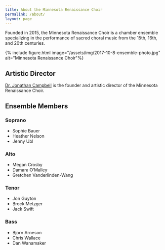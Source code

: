 ```yaml
---
title: About the Minnesota Renaissance Choir
permalink: /about/
layout: page
---
```


Founded in 2015, the Minnesota Renaissance Choir is a chamber ensemble specializing in 
the performance of sacred choral music from the 15th, 16th, and 20th centuries.

{% include figure.html image="/assets/img/2017-10-8-ensemble-photo.jpg" alt="Minnesota Renaissance Choir"%} 

## Artistic Director

[Dr. Jonathan Campbell](/about/jonathan-campbell/) is the founder and artistic director of the Minnesota Renaissance Choir. 

## Ensemble Members

### Soprano 

- Sophie Bauer
- Heather Nelson
- Jenny Ubl

### Alto

- Megan Crosby
- Damara O’Malley
- Gretchen Vanderlinden-Wang

### Tenor

- Jon Guyton
- Brock Metzger
- Jack Swift

### Bass

- Bjorn Arneson
- Chris Wallace
- Dan Wanamaker
